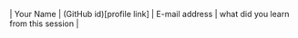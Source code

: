 | Your Name | (GitHub id)[profile link] | E-mail address | what did you learn from this session |  

